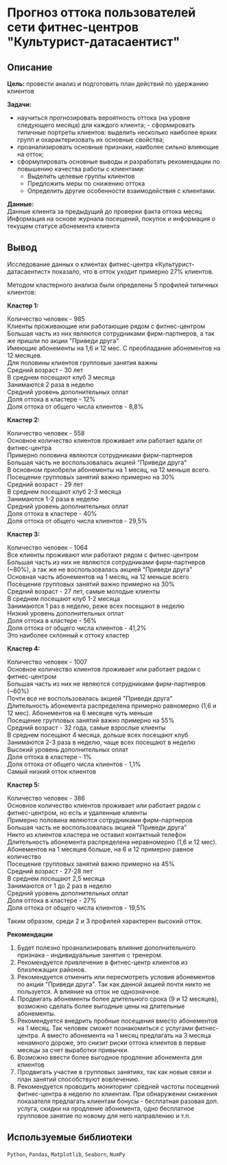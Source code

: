 # Прогноз оттока пользователей сети фитнес-центров "Культурист-датасаентист"
## Описание
**Цель:** провести анализ и подготовить план действий по удержанию клиентов  

**Задачи:**  
- научиться прогнозировать вероятность оттока (на уровне следующего месяца) для каждого клиента; - сформировать типичные портреты клиентов: выделить несколько наиболее ярких групп и охарактеризовать их основные свойства; 
- проанализировать основные признаки, наиболее сильно влияющие на отток; 
- сформулировать основные выводы и разработать рекомендации по повышению качества работы с клиентами:
    * Выделить целевые группы клиентов
    *  Предложить меры по снижению оттока 
    * Определить другие особенности взаимодействия с клиентами.

**Данные:**  
Данные клиента за предыдущий до проверки факта оттока месяц  
Информация на основе журнала посещений, покупок и информация о текущем статусе абонемента клиента

## Вывод
Исследование данных о клиентах фитнес-центра «Культурист-датасаентист» показало, что в отток уходит примерно 27% клиентов.  

Методом кластерного анализа были определены 5 профилей типичных клиентов:  

**Кластер 1:**

Количество человек - 985  
Клиенты проживающие или работающие рядом с фитнес-центром  
Большая часть из них являются сотрудниками фирм-партнеров, а так же пришли по акции "Приведи друга"  
Имеющие абонементы на 1,6 и 12 мес. С преобладание абонементов на 12 месяцев.  
Для половины клиентов групповые занятия важны  
Средний возраст - 30 лет  
В среднем посещают клуб 3 месяца  
Занимаются 2 раза в неделю  
Средний уровень дополнительных оплат  
Доля оттока в кластере - 12%  
Доля оттока от общего числа клиентов - 8,8%  

**Кластер 2:**

Количество человек - 558   
Основное количество клиентов проживает или работает вдали от фитнес-центра  
Примерно половина являются сотрудниками фирм-партнеров  
Большая часть не воспользовалась акцией "Приведи друга"  
В основном приобрели абонементы на 1 месяц, на 12 меньше всего.  
Посещение групповых занятий важно примерно на 30%  
Средний возраст - 29 лет  
В среднем посещают клуб 2-3 месяца  
Занимаются 1-2 раза в неделю  
Средний уровень дополнительных оплат  
Доля оттока в кластере - 40%  
Доля оттока от общего числа клиентов - 29,5%  

**Кластер 3:**

Количество человек - 1064  
Все клиенты проживают или работают рядом с фитнес-центром  
Большая часть из них не являются сотрудниками фирм-партнеров (~80%), а так же не воспользовалась акцией "Приведи друга"  
Основная часть абонементов на 1 месяц, на 12 меньше всего  
Посещение групповых занятий важно примерно на 30%  
Средний возраст - 27 лет, самые молодые клиенты  
В среднем посещают клуб 1-2 месяца  
Занимаются 1 раз в неделю, реже всех посещают в неделю  
Низкий уровень дополнительных оплат  
Доля оттока в кластере - 56%  
Доля оттока от общего числа клиентов - 41,2%  
Это наиболее склонный к оттоку кластер  

**Кластер 4:**

Количество человек - 1007  
Основное количество клиентов проживает или работает рядом с фитнес-центром  
Большая часть из них не являются сотрудниками фирм-партнеров (~60%)  
Почти все не воспользовалась акцией "Приведи друга"  
Длительность абонемента распределена примерно равномерно (1,6 и 12 мес). Абонементов на 6 месяцев чуть меньше  
Посещение групповых занятий важно примерно на 55%  
Средний возраст - 32 года, самые взрослые клиенты  
В среднем посещают 4 месяца, дольше всех посещают клуб  
Занимаются 2-3 раза в неделю, чаще всех посещают в неделю  
Высокий уровень дополнительных оплат  
Доля оттока в кластере - 1%  
Доля оттока от общего числа клиентов - 1,1%  
Самый низкий отток клиентов  

**Кластер 5:**

Количество человек - 386  
Основное количество клиентов проживает или работает рядом с фитнес-центром, но есть и удаленные клиенты  
Примерно половина являются сотрудниками фирм-партнеров  
Большая часть не воспользовалась акцией "Приведи друга"  
Никто из клиентов кластера не оставил контактный телефон  
Длительность абонемента распределена неравномерно (1,6 и 12 мес). Абонементов на 1 месяцев больше, на 6 и 12 примерно равное количество  
Посещение групповых занятий важно примерно на 45%  
Средний возраст - 27-28 лет  
В среднем посещают 2,5 месяца  
Занимаются от 1 до 2 раз в неделю  
Средний уровень дополнительных оплат  
Доля оттока в кластере - 27%  
Доля оттока от общего числа клиентов - 19,5%   

Таким образом, среди 2 и 3 профилей характерен высокий отток.  

**Рекомендации**  

1. Будет полезно проанализировать влияние дополнительного признака - индивидуальные занятия с тренером. 
2. Рекомендуется привлечение в фитнес-центр клиентов из близлежащих районов. 
3. Рекомендуется отменить или пересмотреть условия абонементов по акции "Приведи друга".  Так как данной акцией почти никто не пользуется. А влияние на отток не однозначное.  
4. Продвигать абонементы более длительного срока (9 и 12 месяцев), возможно сделать более выгодные цены на длительные абонементы.
5. Рекомендуется внедрить пробные посещения вместо абонементов на 1 месяц. Так человек сможет познакомиться с услугами фитнес-центра. А вместо абонемента на 1 месяц предлагать на 3 месяца ненамного дороже,  это снизит риски оттока клиентов в первые месяцы за счет выработки привычки.
6. Возможно ввести более выгодное продление абонемента для клиентов
7. Продвигать участие в групповых занятиях, так как новые связи и план занятий способствуют вовлечению. 
8. Рекомендуется проводить мониторинг средней частоты посещений фитнес-центра в неделю по клиентам. При обнаружении снижения показателя предлагать клиентам бонусы - бесплатная разовая доп. услуга, скидки на продление абонемента, одно бесплатное групповое занятие по новому для него направлению и т.п.

## Используемые библиотеки  
`Python`, `Pandas`, `Matplotlib`, `Seaborn`, `NumPy`
